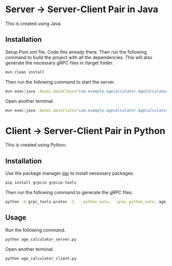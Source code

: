 # Server -> Server-Client Pair in Java

This is created using Java.

## Installation

Setup Pom.xml file. Code this already there. Then run the following command to build the project with all the dependencies. This will also generate the necessary gRPC files in /target folder.
```bash
mvn clean install
```
Then run the following command to start the server.
```bash
mvn exec:java -Dexec.mainClass="com.example.agecalculator.AgeCalculatorServer"
```
Open another terminal.
```bash
mvn exec:java -Dexec.mainClass="com.example.agecalculator.AgeCalculatorClient"
```

# Client -> Server-Client Pair in Python

This is created using Python.

## Installation

Use the package manager [pip](https://pip.pypa.io/en/stable/) to install necessary packages.

```bash
pip install grpcio grpcio-tools
```
Then run the following command to generate the gRPC files.
```bash
python -m grpc_tools.protoc -I. --python_out=. --grpc_python_out=. age_calculator.proto
```

## Usage
Run the following command.
```bash
python age_calculator_server.py
```
Open another terminal.
```bash
python age_calculator_client.py
```